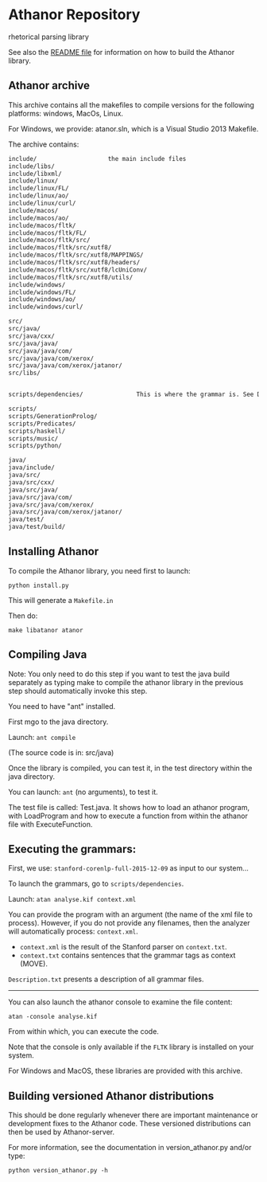 # Athanor Repository 

rhetorical parsing library

See also the [README file](README.md) for information 
on how to build the Athanor library.

## Athanor archive


This archive contains all the makefiles to compile versions for the following platforms: windows, MacOs, Linux.

For Windows, we provide: atanor.sln, which is a Visual Studio 2013 Makefile.

The archive contains:
```bash
include/					the main include files
include/libs/
include/libxml/
include/linux/
include/linux/FL/
include/linux/ao/
include/linux/curl/
include/macos/
include/macos/ao/
include/macos/fltk/
include/macos/fltk/FL/
include/macos/fltk/src/
include/macos/fltk/src/xutf8/
include/macos/fltk/src/xutf8/MAPPINGS/
include/macos/fltk/src/xutf8/headers/
include/macos/fltk/src/xutf8/lcUniConv/
include/macos/fltk/src/xutf8/utils/
include/windows/
include/windows/FL/
include/windows/ao/
include/windows/curl/

src/
src/java/
src/java/cxx/
src/java/java/
src/java/java/com/
src/java/java/com/xerox/
src/java/java/com/xerox/jatanor/
src/libs/


scripts/dependencies/				This is where the grammar is. See Description.txt for more information.

scripts/
scripts/GenerationProlog/
scripts/Predicates/
scripts/haskell/
scripts/music/
scripts/python/

java/
java/include/
java/src/
java/src/cxx/
java/src/java/
java/src/java/com/
java/src/java/com/xerox/
java/src/java/com/xerox/jatanor/
java/test/
java/test/build/
```

## Installing Athanor


To compile the Athanor library, you need first to launch:

```
python install.py
```
This will generate a `Makefile.in`

Then do: 

```
make libatanor atanor
```

## Compiling Java

Note: You only need to do this step if you want to test the 
java build separately as typing make to compile the athanor
library in the previous step should automatically invoke this step. 
 
You need to have "ant" installed.

First mgo to the java directory.

Launch: `ant compile`

(The source code is in: src/java)

Once the library is compiled, you can test it, in the test directory within the java directory.

You can launch: `ant` (no arguments), to test it.

The test file is called: Test.java.
It shows how to load an athanor program, with LoadProgram and how to execute a function from within the athanor file with ExecuteFunction.


## Executing the grammars:


First, we use: `stanford-corenlp-full-2015-12-09` as input to our system...

To launch the grammars, go to `scripts/dependencies`.

Launch: `atan analyse.kif context.xml`

You can provide the program with an argument (the name of the xml file to process). However, if you do not provide any filenames, then the analyzer will automatically process: `context.xml`.

- `context.xml` is the result of the Stanford parser on `context.txt`.
- `context.txt` contains sentences that the grammar tags as context (MOVE).

`Description.txt` presents a description of all grammar files.

-------

You can also launch the athanor console to examine the file content:

```
atan -console analyse.kif
```

From within which, you can execute the code.

Note that the console is only available if the `FLTK` library is installed on your system.

For Windows and MacOS, these libraries are provided with this archive.

## Building versioned Athanor distributions 

This should be done regularly whenever there are important maintenance or development 
fixes to the Athanor code.
These versioned distributions can then be used by Athanor-server. 

For more information, see the documentation in version_athanor.py and/or type: 

```
python version_athanor.py -h
```


